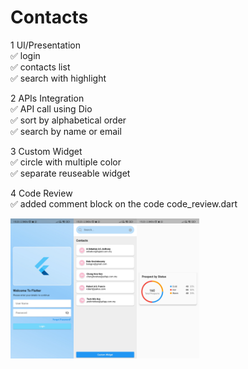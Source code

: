 # Contacts

1 UI/Presentation</br>
  ✅ login</br>
  ✅ contacts list </br>
  ✅ search with highlight</br>

2 APIs Integration</br>
  ✅ API call using Dio</br>
  ✅ sort by alphabetical order</br>
  ✅ search by name or email</br>
  
3 Custom Widget</br>
  ✅ circle with multiple color</br>
  ✅ separate reuseable widget</br>

4 Code Review</br>
  ✅ added comment block on the code code_review.dart</br>

<img src="images/login.jpg" width=20% height=20%><img src="images/list.jpg" width=20% height=20%><img src="images/custom_widget.jpg" width=20% height=20%>
